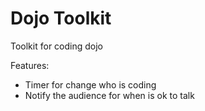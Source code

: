 # Dojo Toolkit
Toolkit for coding dojo 

Features:
- Timer for change who is coding
- Notify the audience for when is ok to talk

